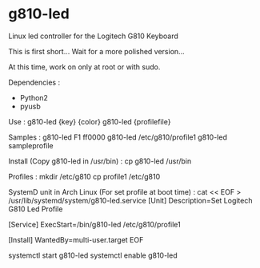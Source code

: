 # g810-led

Linux led controller for the Logitech G810 Keyboard

This is first short... Wait for a more polished version...

At this time, work on only at root or with sudo.

Dependencies :
- Python2
- pyusb

Use :
g810-led {key} {color}
g810-led {profilefile}

Samples :
g810-led F1 ff0000
g810-led /etc/g810/profile1
g810-led sampleprofile


Install (Copy g810-led in /usr/bin) :
cp g810-led /usr/bin


Profiles :
mkdir /etc/g810
cp profile1 /etc/g810


SystemD unit in Arch Linux (For set profile at boot time) :
cat << EOF > /usr/lib/systemd/system/g810-led.service
[Unit]
Description=Set Logitech G810 Led Profile

[Service]
ExecStart=/bin/g810-led /etc/g810/profile1

[Install]
WantedBy=multi-user.target
EOF

systemctl start g810-led
systemctl enable g810-led
